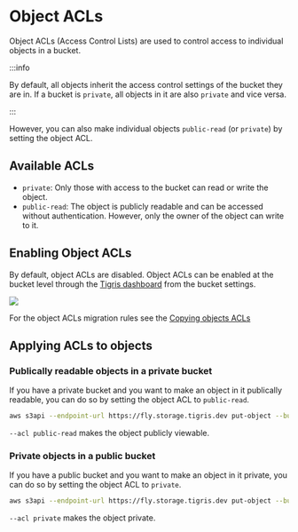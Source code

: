 # Object ACLs

Object ACLs (Access Control Lists) are used to control access to individual
objects in a bucket.

:::info

By default, all objects inherit the access control settings of the bucket they
are in. If a bucket is `private`, all objects in it are also `private` and vice
versa.

:::

However, you can also make individual objects `public-read` (or `private`) by
setting the object ACL.

## Available ACLs

- `private`: Only those with access to the bucket can read or write the object.
- `public-read`: The object is publicly readable and can be accessed without
  authentication. However, only the owner of the object can write to it.

## Enabling Object ACLs

By default, object ACLs are disabled. Object ACLs can be enabled at the bucket
level through the [Tigris dashboard](https://console.tigris.dev) from the bucket
settings.

<a href="https://www.loom.com/share/747c12e19f524c97b88083355077de26" target="_blank">
    <img src="https://cdn.loom.com/sessions/thumbnails/747c12e19f524c97b88083355077de26-cb147c715a920c8d-full-play.gif" />
</a>

For the object ACLs migration rules see the
[Copying objects ACLs](/docs/migration/index.md#copying-objects-acls)

## Applying ACLs to objects

### Publically readable objects in a private bucket

If you have a private bucket and you want to make an object in it publically
readable, you can do so by setting the object ACL to `public-read`.

```bash
aws s3api --endpoint-url https://fly.storage.tigris.dev put-object --bucket foo-bucket --key bar-public.txt --body bar.txt --acl public-read
```

`--acl public-read` makes the object publicly viewable.

### Private objects in a public bucket

If you have a public bucket and you want to make an object in it private, you
can do so by setting the object ACL to `private`.

```bash
aws s3api --endpoint-url https://fly.storage.tigris.dev put-object --bucket foo-public-bucket --key bar-private.txt --body bar.txt --acl private
```

`--acl private` makes the object private.
